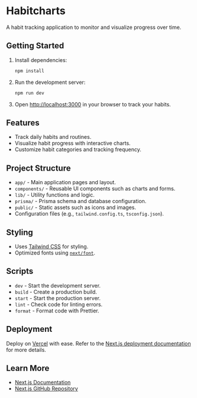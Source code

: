 # Habitcharts

A habit tracking application to monitor and visualize progress over time.

## Getting Started

1. Install dependencies:
   ```bash
   npm install
   ```
2. Run the development server:
   ```bash
   npm run dev
   ```
3. Open [http://localhost:3000](http://localhost:3000) in your browser to track your habits.

## Features

- Track daily habits and routines.
- Visualize habit progress with interactive charts.
- Customize habit categories and tracking frequency.

## Project Structure

- `app/` - Main application pages and layout.
- `components/` - Reusable UI components such as charts and forms.
- `lib/` - Utility functions and logic.
- `prisma/` - Prisma schema and database configuration.
- `public/` - Static assets such as icons and images.
- Configuration files (e.g., `tailwind.config.ts`, `tsconfig.json`).

## Styling

- Uses [Tailwind CSS](https://tailwindcss.com/) for styling.
- Optimized fonts using [`next/font`](https://nextjs.org/docs/basic-features/font-optimization).

## Scripts

- `dev` - Start the development server.
- `build` - Create a production build.
- `start` - Start the production server.
- `lint` - Check code for linting errors.
- `format` - Format code with Prettier.

## Deployment

Deploy on [Vercel](https://vercel.com/) with ease. Refer to the [Next.js deployment documentation](https://nextjs.org/docs/deployment) for more details.

## Learn More

- [Next.js Documentation](https://nextjs.org/docs)
- [Next.js GitHub Repository](https://github.com/vercel/next.js)

